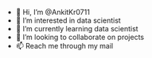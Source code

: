 - 👋 Hi, I’m @AnkitKr0711
- 👀 I’m interested in data scientist
- 🌱 I’m currently learning data scientist
- 💞️ I’m looking to collaborate on projects
- 📫 Reach me through my mail

<!---
AnkitKr0711/AnkitKr0711 is a ✨ special ✨ repository because its `README.md` (this file) appears on your GitHub profile.
You can click the Preview link to take a look at your changes.
--->
